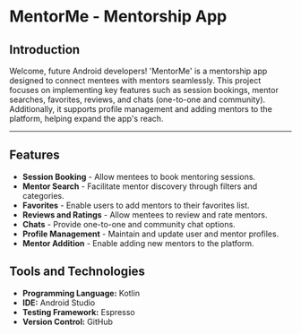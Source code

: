 # MentorMe - Mentorship App

## Introduction
Welcome, future Android developers! 'MentorMe' is a mentorship app designed to connect mentees with mentors seamlessly. This project focuses on implementing key features such as session bookings, mentor searches, favorites, reviews, and chats (one-to-one and community). Additionally, it supports profile management and adding mentors to the platform, helping expand the app's reach.


---

## Features
- **Session Booking** - Allow mentees to book mentoring sessions.
- **Mentor Search** - Facilitate mentor discovery through filters and categories.
- **Favorites** - Enable users to add mentors to their favorites list.
- **Reviews and Ratings** - Allow mentees to review and rate mentors.
- **Chats** - Provide one-to-one and community chat options.
- **Profile Management** - Maintain and update user and mentor profiles.
- **Mentor Addition** - Enable adding new mentors to the platform.



## Tools and Technologies
- **Programming Language:** Kotlin
- **IDE:** Android Studio
- **Testing Framework:** Espresso
- **Version Control:** GitHub



